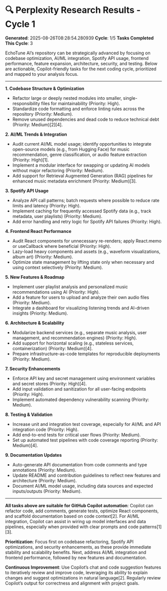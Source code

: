 # 🔍 Perplexity Research Results - Cycle 1

**Generated**: 2025-08-26T08:28:54.280939
**Cycle**: 1/5
**Tasks Completed This Cycle**: 3

EchoTune AI’s repository can be strategically advanced by focusing on codebase optimization, AI/ML integration, Spotify API usage, frontend performance, feature expansion, architecture, security, and testing. Below are actionable, Copilot-friendly tasks for the next coding cycle, prioritized and mapped to your analysis focus.

---

**1. Codebase Structure & Optimization**
- Refactor large or deeply nested modules into smaller, single-responsibility files for maintainability (Priority: High).
- Standardize code formatting and enforce linting rules across the repository (Priority: Medium).
- Remove unused dependencies and dead code to reduce technical debt (Priority: Medium)[2][4].

**2. AI/ML Trends & Integration**
- Audit current AI/ML model usage; identify opportunities to integrate open-source models (e.g., from Hugging Face) for music recommendation, genre classification, or audio feature extraction (Priority: High)[1].
- Implement a modular interface for swapping or updating AI models without major refactoring (Priority: Medium).
- Add support for Retrieval Augmented Generation (RAG) pipelines for enhanced music metadata enrichment (Priority: Medium)[3].

**3. Spotify API Usage**
- Analyze API call patterns; batch requests where possible to reduce rate limits and latency (Priority: High).
- Implement caching for frequently accessed Spotify data (e.g., track metadata, user playlists) (Priority: Medium).
- Add error handling and retry logic for Spotify API failures (Priority: High).

**4. Frontend React Performance**
- Audit React components for unnecessary re-renders; apply React.memo or useCallback where beneficial (Priority: High).
- Lazy-load heavy components and assets (e.g., waveform visualizations, album art) (Priority: Medium).
- Optimize state management by lifting state only when necessary and using context selectively (Priority: Medium).

**5. New Features & Roadmap**
- Implement user playlist analysis and personalized music recommendations using AI (Priority: High).
- Add a feature for users to upload and analyze their own audio files (Priority: Medium).
- Integrate a dashboard for visualizing listening trends and AI-driven insights (Priority: Medium).

**6. Architecture & Scalability**
- Modularize backend services (e.g., separate music analysis, user management, and recommendation engines) (Priority: High).
- Add support for horizontal scaling (e.g., stateless services, containerization) (Priority: Medium)[4].
- Prepare infrastructure-as-code templates for reproducible deployments (Priority: Medium).

**7. Security Enhancements**
- Enforce API key and secret management using environment variables and secret stores (Priority: High)[4].
- Add input validation and sanitization for all user-facing endpoints (Priority: High).
- Implement automated dependency vulnerability scanning (Priority: Medium).

**8. Testing & Validation**
- Increase unit and integration test coverage, especially for AI/ML and API integration code (Priority: High).
- Add end-to-end tests for critical user flows (Priority: Medium).
- Set up automated test pipelines with code coverage reporting (Priority: Medium)[4].

**9. Documentation Updates**
- Auto-generate API documentation from code comments and type annotations (Priority: Medium).
- Update README and contribution guidelines to reflect new features and architecture (Priority: Medium).
- Document AI/ML model usage, including data sources and expected inputs/outputs (Priority: Medium).

---

**All tasks above are suitable for GitHub Copilot automation**: Copilot can refactor code, add comments, generate tests, optimize React components, and scaffold documentation based on code context[2]. For AI/ML integration, Copilot can assist in wiring up model interfaces and data pipelines, especially when provided with clear prompts and code patterns[1][3].

**Prioritization**: Focus first on codebase refactoring, Spotify API optimizations, and security enhancements, as these provide immediate stability and scalability benefits. Next, address AI/ML integration and frontend performance, followed by new features and documentation.

**Continuous Improvement**: Use Copilot’s chat and code suggestion features to iteratively review and improve code, leveraging its ability to explain changes and suggest optimizations in natural language[2]. Regularly review Copilot’s output for correctness and alignment with project goals.